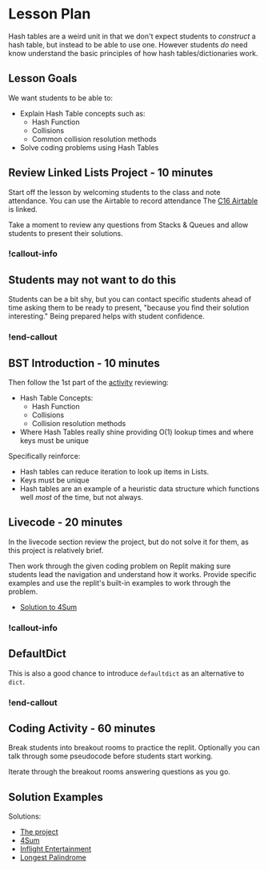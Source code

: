 # Lesson Plan

Hash tables are a weird unit in that we don't expect students to *construct* a hash table, but instead to be able to use one. However students *do* need know understand the basic principles of how hash tables/dictionaries work. 

## Lesson Goals

We want students to be able to:

- Explain Hash Table concepts such as:
  - Hash Function
  - Collisions
  - Common collision resolution methods
- Solve coding problems using Hash Tables

## Review Linked Lists Project - 10 minutes

Start off the lesson by welcoming students to the class and note attendance. You can use the Airtable to record attendance The [C16 Airtable](https://airtable.com/appkfPQ769uxQLSei/tbl6oiA8ZG1wKUonM/viwgf4wesbLFMlg1L?blocks=hide) is linked.

Take a moment to review any questions from Stacks & Queues and allow students to present their solutions.

### !callout-info

## Students may not want to do this

Students can be a bit shy, but you can contact specific students ahead of time asking them to be ready to present, "because you find their solution interesting."  Being prepared helps with student confidence.

### !end-callout

## BST Introduction - 10 minutes

Then follow the 1st part of the [activity](./03-hash-tables-activity.md) reviewing:

- Hash Table Concepts:
  - Hash Function
  - Collisions
  - Collision resolution methods
- Where Hash Tables really shine providing O(1) lookup times and where keys must be unique

Specifically reinforce:

- Hash tables can reduce iteration to look up items in Lists.
- Keys must be unique
- Hash tables are an example of a heuristic data structure which functions well _most_ of the time, but not always.

## Livecode - 20 minutes

In the livecode section review the project, but do not solve it for them, as this project is relatively brief.

Then work through the given coding problem on Replit making sure students lead the navigation and understand how it works.  Provide specific examples and use the replit's built-in examples to work through the problem.

- [Solution to 4Sum](https://replit.com/@adadev/4Sum-II-Solution)

### !callout-info

## DefaultDict

This is also a good chance to introduce `defaultdict` as an alternative to `dict`.

### !end-callout

## Coding Activity - 60 minutes

Break students into breakout rooms to practice the replit. Optionally you can talk through some pseudocode before students start working.

Iterate through the breakout rooms answering questions as you go.

## Solution Examples

Solutions:

- [The project](https://github.com/AdaGold/hash-practice/tree/python-solution)
- [4Sum](https://replit.com/@adadev/4Sum-II-Solution)
- [Inflight Entertainment](https://replit.com/@adadev/Inflight-Entertainment-solution)
- [Longest Palindrome](https://replit.com/@adadev/Longest-Palindrome-Solution)